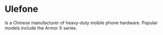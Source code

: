# Ulefone

Is a Chinese manufacturer of heavy-duty mobile phone hardware.
Popular models include the Armor X series.